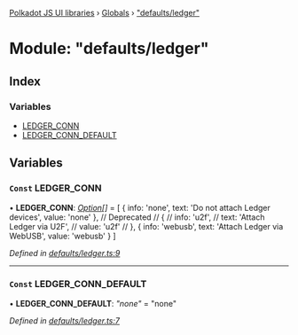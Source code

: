 [Polkadot JS UI libraries](../README.md) › [Globals](../globals.md) › ["defaults/ledger"](_defaults_ledger_.md)

# Module: "defaults/ledger"

## Index

### Variables

* [LEDGER_CONN](_defaults_ledger_.md#const-ledger_conn)
* [LEDGER_CONN_DEFAULT](_defaults_ledger_.md#const-ledger_conn_default)

## Variables

### `Const` LEDGER_CONN

• **LEDGER_CONN**: *[Option](_types_.md#option)[]* = [
  {
    info: 'none',
    text: 'Do not attach Ledger devices',
    value: 'none'
  },
  // Deprecated
  // {
  //   info: 'u2f',
  //   text: 'Attach Ledger via U2F',
  //   value: 'u2f'
  // },
  {
    info: 'webusb',
    text: 'Attach Ledger via WebUSB',
    value: 'webusb'
  }
]

*Defined in [defaults/ledger.ts:9](https://github.com/polkadot-js/ui/blob/25d9da314/packages/ui-settings/src/defaults/ledger.ts#L9)*

___

### `Const` LEDGER_CONN_DEFAULT

• **LEDGER_CONN_DEFAULT**: *"none"* = "none"

*Defined in [defaults/ledger.ts:7](https://github.com/polkadot-js/ui/blob/25d9da314/packages/ui-settings/src/defaults/ledger.ts#L7)*
